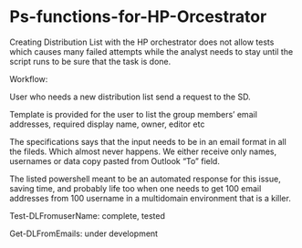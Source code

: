 # Ps-functions-for-HP-Orcestrator
Creating Distribution List with the HP orchestrator does not allow tests which causes many failed attempts while the analyst needs to stay until the script runs to be sure that the task is done.   

  

Workflow: 

User who needs a new distribution list send a request to the SD. 

Template is provided for the user to list the group members’ email addresses, required display name, owner, editor etc 

The specifications says that the input needs to be in an email format in all the fileds. Which almost never happens. We either receive only names, usernames or data copy pasted from Outlook “To” field. 

The listed powershell meant to be an automated response for this issue, saving time, and probably life too when one needs to get 100 email addresses from 100 username in a multidomain environment that is a killer. 

 

Test-DLFromuserName:  complete, tested 

Get-DLFromEmails: under development  
